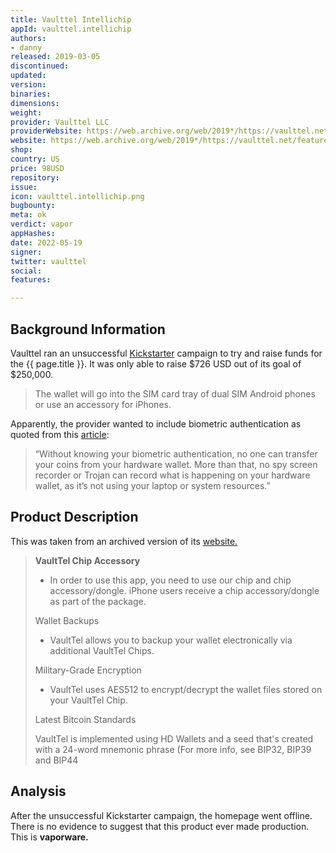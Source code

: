 ```yaml
---
title: Vaulttel Intellichip
appId: vaulttel.intellichip
authors:
- danny
released: 2019-03-05
discontinued: 
updated: 
version: 
binaries: 
dimensions: 
weight: 
provider: Vaulttel LLC
providerWebsite: https://web.archive.org/web/2019*/https://vaulttel.net
website: https://web.archive.org/web/2019*/https://vaulttel.net/features
shop: 
country: US
price: 98USD
repository: 
issue: 
icon: vaulttel.intellichip.png
bugbounty: 
meta: ok
verdict: vapor
appHashes: 
date: 2022-05-19
signer: 
twitter: vaulttel
social: 
features: 

---
```


## Background Information

Vaulttel ran an unsuccessful [Kickstarter](https://www.kickstarter.com/projects/vaulttel/vaulttel-securing-your-digital-assets) campaign to try and raise funds for the {{ page.title }}. It was only able to raise $726 USD out of its goal of $250,000.

> The wallet will go into the SIM card tray of dual SIM Android phones or use an accessory for iPhones.

Apparently, the provider wanted to include biometric authentication as quoted from this [article](https://coingeek.com/new-hardware-wallet-can-store-crypto-in-your-phones-sim-card-slot/): 

> “Without knowing your biometric authentication, no one can transfer your coins from your hardware wallet. More than that, no spy screen recorder or Trojan can record what is happening on your hardware wallet, as it’s not using your laptop or system resources.”

## Product Description 

This was taken from an archived version of its [website.](https://web.archive.org/web/2019*/https://vaulttel.net/features)

> **VaultTel Chip Accessory**
>
>- In order to use this app, you need to use our chip and chip accessory/dongle. iPhone users receive a chip accessory/dongle as part of the package.
>
> Wallet Backups
>
> - VaultTel allows you to backup your wallet electronically via additional VaultTel Chips. 
>
> Military-Grade Encryption
>
> - VaultTel uses AES512 to encrypt/decrypt the wallet files stored on your VaultTel Chip. 
> 
> Latest Bitcoin Standards
>
> VaultTel is implemented using HD Wallets and a seed that's created with a 24-word mnemonic phrase (For more info, see BIP32, BIP39 and BIP44

## Analysis 

After the unsuccessful Kickstarter campaign, the homepage went offline. There is no evidence to suggest that this product ever made production. This is **vaporware.**
